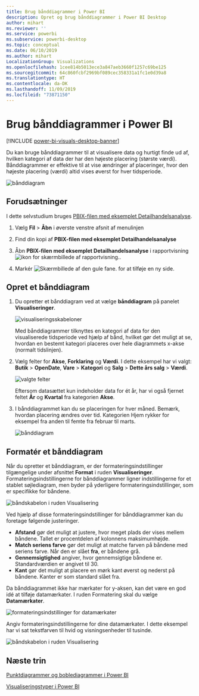 ```yaml
---
title: Brug bånddiagrammer i Power BI
description: Opret og brug bånddiagrammer i Power BI Desktop
author: mihart
ms.reviewer: ''
ms.service: powerbi
ms.subservice: powerbi-desktop
ms.topic: conceptual
ms.date: 06/10/2019
ms.author: mihart
LocalizationGroup: Visualizations
ms.openlocfilehash: 1cee814b5013ece3a847aeb3660f1257c69be125
ms.sourcegitcommit: 64c860fcbf2969bf089cec358331a1fc1e0d39a8
ms.translationtype: HT
ms.contentlocale: da-DK
ms.lasthandoff: 11/09/2019
ms.locfileid: "73871150"
---
```

# <a name="use-ribbon-charts-in-power-bi"></a>Brug bånddiagrammer i Power BI

[!INCLUDE [power-bi-visuals-desktop-banner](../includes/power-bi-visuals-desktop-banner.md)]

Du kan bruge bånddiagrammer til at visualisere data og hurtigt finde ud af, hvilken kategori af data der har den højeste placering (største værdi). Bånddiagrammer er effektive til at vise ændringer af placeringer, hvor den højeste placering (værdi) altid vises øverst for hver tidsperiode. 

![bånddiagram](media/desktop-ribbon-charts/ribbon-charts-01.png)

## <a name="prerequisites"></a>Forudsætninger

I dette selvstudium bruges [PBIX-filen med eksemplet Detailhandelsanalyse](https://download.microsoft.com/download/9/6/D/96DDC2FF-2568-491D-AAFA-AFDD6F763AE3/Retail%20Analysis%20Sample%20PBIX.pbix).

1. Vælg **Fil** > **Åbn** i øverste venstre afsnit af menulinjen
   
2. Find din kopi af **PBIX-filen med eksemplet Detailhandelsanalyse**

1. Åbn **PBIX-filen med eksemplet Detailhandelsanalyse** i rapportvisning ![ikon for skærmbillede af rapportvisning.](media/power-bi-visualization-kpi/power-bi-report-view.png).

1. Markér ![Skærmbillede af den gule fane.](media/power-bi-visualization-kpi/power-bi-yellow-tab.png) for at tilføje en ny side.

## <a name="create-a-ribbon-chart"></a>Opret et bånddiagram

1. Du opretter et bånddiagram ved at vælge **bånddiagram** på panelet **Visualiseringer**.

    ![visualiseringsskabeloner](media/desktop-ribbon-charts/power-bi-template.png)

    Med bånddiagrammer tilknyttes en kategori af data for den visualiserede tidsperiode ved hjælp af bånd, hvilket gør det muligt at se, hvordan en bestemt kategori placeres over hele diagrammets x-akse (normalt tidslinjen).

2. Vælg felter for **Akse**, **Forklaring** og **Værdi**.  I dette eksempel har vi valgt: **Butik** > **OpenDate**, **Vare** > **Kategori** og **Salg** > **Dette års salg** > **Værdi**.  

    ![valgte felter](media/desktop-ribbon-charts/power-bi-ribbon-values.png)

    Eftersom datasættet kun indeholder data for ét år, har vi også fjernet feltet **År** og **Kvartal** fra kategorien **Akse**.

3. I bånddiagrammet kan du se placeringen for hver måned. Bemærk, hvordan placering ændres over tid. Kategorien Hjem rykker for eksempel fra anden til femte fra februar til marts.

    ![bånddiagram](media/desktop-ribbon-charts/power-bi-ribbon.png)

## <a name="format-a-ribbon-chart"></a>Formatér et bånddiagram
Når du opretter et bånddiagram, er der formateringsindstillinger tilgængelige under afsnittet **Format** i ruden **Visualiseringer**. Formateringsindstillingerne for bånddiagrammer ligner indstillingerne for et stablet søjlediagram, men byder på yderligere formateringsindstillinger, som er specifikke for båndene.

![båndskabelon i ruden Visualisering](media/desktop-ribbon-charts/power-bi-format-ribbon.png)

Ved hjælp af disse formateringsindstillinger for bånddiagrammer kan du foretage følgende justeringer.

* **Afstand** gør det muligt at justere, hvor meget plads der vises mellem båndene. Tallet er procentdelen af kolonnens maksimumhøjde.
* **Match seriens farve** gør det muligt at matche farven på båndene med seriens farve. Når den er slået **fra**, er båndene grå.
* **Gennemsigtighed** angiver, hvor gennemsigtige båndene er. Standardværdien er angivet til 30.
* **Kant** gør det muligt at placere en mørk kant øverst og nederst på båndene. Kanter er som standard slået fra.

Da bånddiagrammet ikke har mærkater for y-aksen, kan det være en god idé at tilføje datamærkater. I ruden Formatering skal du vælge **Datamærkater**. 

![formateringsindstillinger for datamærkater](media/desktop-ribbon-charts/power-bi-labels.png)

Angiv formateringsindstillingerne for dine datamærkater. I dette eksempel har vi sat tekstfarven til hvid og visningsenheder til tusinde.

![båndskabelon i ruden Visualisering](media/desktop-ribbon-charts/power-bi-data-labels.png)

## <a name="next-steps"></a>Næste trin

[Punktdiagrammer og boblediagrammer i Power BI](power-bi-visualization-scatter.md)

[Visualiseringstyper i Power BI](power-bi-visualization-types-for-reports-and-q-and-a.md)
